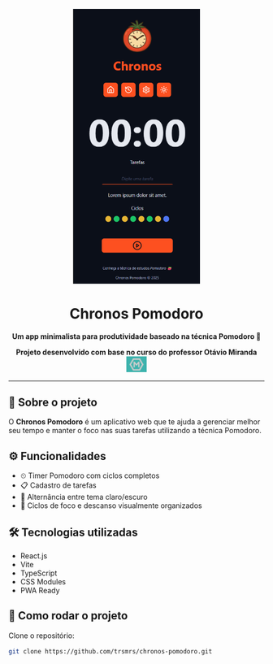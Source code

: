 <p align="center">
  <img src="/public/initial.png" alt="Chronos Pomodoro App" width="250"/>
</p>

<h1 align="center">Chronos Pomodoro</h1>

<p align="center">
  <strong>Um app minimalista para produtividade baseado na técnica Pomodoro 🍅</strong>
</p>

<p align="center">
  <strong>Projeto desenvolvido com base no curso do professor Otávio Miranda</strong>
  <a href="https://www.udemy.com/course/curso-de-reactjs-nextjs-completo-do-basico-ao-avancado/?couponCode=KEEPLEARNINGBR" target="_blank">
    <img src="/public/logo_otavio.png" alt="Curso Udemy" width="40"/>
  </a>
</p>

---

## 📱 Sobre o projeto

O **Chronos Pomodoro** é um aplicativo web que te ajuda a gerenciar melhor seu tempo e manter o foco nas suas tarefas utilizando a técnica Pomodoro.

## ⚙️ Funcionalidades

- ⏲ Timer Pomodoro com ciclos completos
- 📋 Cadastro de tarefas
- 🌙 Alternância entre tema claro/escuro
- 🔁 Ciclos de foco e descanso visualmente organizados

## 🛠 Tecnologias utilizadas

- React.js
- Vite
- TypeScript
- CSS Modules
- PWA Ready

## 🚀 Como rodar o projeto

Clone o repositório:

```bash
git clone https://github.com/trsmrs/chronos-pomodoro.git
